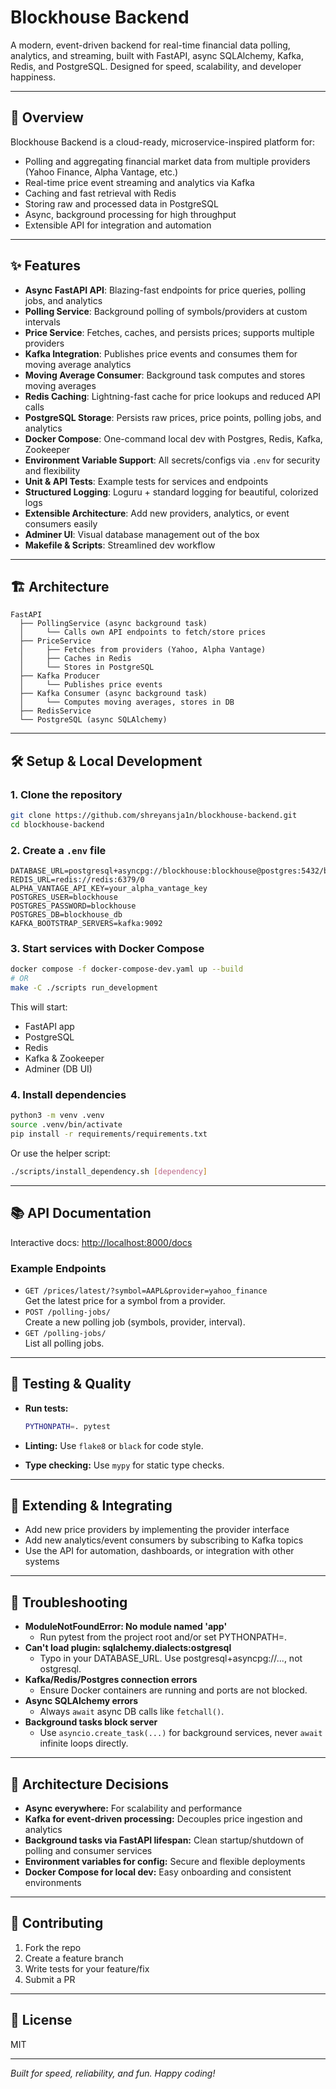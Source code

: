 # Blockhouse Backend

A modern, event-driven backend for real-time financial data polling, analytics, and streaming, built with FastAPI, async SQLAlchemy, Kafka, Redis, and PostgreSQL. Designed for speed, scalability, and developer happiness.

---

## 🚀 Overview

Blockhouse Backend is a cloud-ready, microservice-inspired platform for:

- Polling and aggregating financial market data from multiple providers (Yahoo Finance, Alpha Vantage, etc.)
- Real-time price event streaming and analytics via Kafka
- Caching and fast retrieval with Redis
- Storing raw and processed data in PostgreSQL
- Async, background processing for high throughput
- Extensible API for integration and automation

---

## ✨ Features

- **Async FastAPI API**: Blazing-fast endpoints for price queries, polling jobs, and analytics
- **Polling Service**: Background polling of symbols/providers at custom intervals
- **Price Service**: Fetches, caches, and persists prices; supports multiple providers
- **Kafka Integration**: Publishes price events and consumes them for moving average analytics
- **Moving Average Consumer**: Background task computes and stores moving averages
- **Redis Caching**: Lightning-fast cache for price lookups and reduced API calls
- **PostgreSQL Storage**: Persists raw prices, price points, polling jobs, and analytics
- **Docker Compose**: One-command local dev with Postgres, Redis, Kafka, Zookeeper
- **Environment Variable Support**: All secrets/configs via `.env` for security and flexibility
- **Unit & API Tests**: Example tests for services and endpoints
- **Structured Logging**: Loguru + standard logging for beautiful, colorized logs
- **Extensible Architecture**: Add new providers, analytics, or event consumers easily
- **Adminer UI**: Visual database management out of the box
- **Makefile & Scripts**: Streamlined dev workflow

---

## 🏗️ Architecture

```
FastAPI
  ├── PollingService (async background task)
  │     └── Calls own API endpoints to fetch/store prices
  ├── PriceService
  │     ├── Fetches from providers (Yahoo, Alpha Vantage)
  │     ├── Caches in Redis
  │     └── Stores in PostgreSQL
  ├── Kafka Producer
  │     └── Publishes price events
  ├── Kafka Consumer (async background task)
  │     └── Computes moving averages, stores in DB
  ├── RedisService
  └── PostgreSQL (async SQLAlchemy)
```

---

## 🛠️ Setup & Local Development

### 1. Clone the repository

```sh
git clone https://github.com/shreyansja1n/blockhouse-backend.git
cd blockhouse-backend
```

### 2. Create a `.env` file

```env
DATABASE_URL=postgresql+asyncpg://blockhouse:blockhouse@postgres:5432/blockhouse_db
REDIS_URL=redis://redis:6379/0
ALPHA_VANTAGE_API_KEY=your_alpha_vantage_key
POSTGRES_USER=blockhouse
POSTGRES_PASSWORD=blockhouse
POSTGRES_DB=blockhouse_db
KAFKA_BOOTSTRAP_SERVERS=kafka:9092
```

### 3. Start services with Docker Compose

```sh
docker compose -f docker-compose-dev.yaml up --build
# OR
make -C ./scripts run_development
```

This will start:

- FastAPI app
- PostgreSQL
- Redis
- Kafka & Zookeeper
- Adminer (DB UI)

### 4. Install dependencies

```sh
python3 -m venv .venv
source .venv/bin/activate
pip install -r requirements/requirements.txt
```

Or use the helper script:

```sh
./scripts/install_dependency.sh [dependency]
```

---

## 📚 API Documentation

Interactive docs: [http://localhost:8000/docs](http://localhost:8000/docs)

### Example Endpoints

- `GET /prices/latest/?symbol=AAPL&provider=yahoo_finance`  
  Get the latest price for a symbol from a provider.
- `POST /polling-jobs/`  
  Create a new polling job (symbols, provider, interval).
- `GET /polling-jobs/`  
  List all polling jobs.

---

## 🧪 Testing & Quality

- **Run tests:**

  ```sh
  PYTHONPATH=. pytest
  ```

- **Linting:**
  Use `flake8` or `black` for code style.
- **Type checking:**
  Use `mypy` for static type checks.

---

## 🧩 Extending & Integrating

- Add new price providers by implementing the provider interface
- Add new analytics/event consumers by subscribing to Kafka topics
- Use the API for automation, dashboards, or integration with other systems

---

## 🐞 Troubleshooting

- **ModuleNotFoundError: No module named 'app'**
    - Run pytest from the project root and/or set PYTHONPATH=.
- **Can't load plugin: sqlalchemy.dialects:ostgresql**
    - Typo in your DATABASE_URL. Use postgresql+asyncpg://..., not ostgresql.
- **Kafka/Redis/Postgres connection errors**
    - Ensure Docker containers are running and ports are not blocked.
- **Async SQLAlchemy errors**
    - Always `await` async DB calls like `fetchall()`.
- **Background tasks block server**
    - Use `asyncio.create_task(...)` for background services, never `await` infinite loops directly.

---

## 🧠 Architecture Decisions

- **Async everywhere:** For scalability and performance
- **Kafka for event-driven processing:** Decouples price ingestion and analytics
- **Background tasks via FastAPI lifespan:** Clean startup/shutdown of polling and consumer services
- **Environment variables for config:** Secure and flexible deployments
- **Docker Compose for local dev:** Easy onboarding and consistent environments

---

## 🤝 Contributing

1. Fork the repo
2. Create a feature branch
3. Write tests for your feature/fix
4. Submit a PR

---

## 📄 License

MIT

---

*Built for speed, reliability, and fun. Happy coding!*

